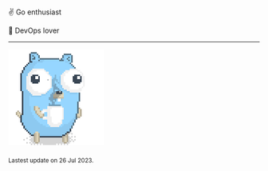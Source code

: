 :v: Go enthusiast

:muscle: DevOps lover

---

![Image alt text](/images/gopher_with_coffee.gif)


<sub>Lastest update on 26 Jul 2023.</sub>
